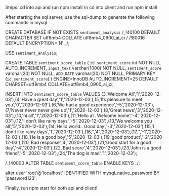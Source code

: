Steps:
cd into api and run npm install \n
cd into client and run npm install

After starting the sql server, use the sql-dump to generate the following commands in mysql

CREATE DATABASE IF NOT EXISTS `sentiment_analysis` /_!40100 DEFAULT CHARACTER SET utf8mb4 COLLATE utf8mb4_0900_ai_ci _/ /_!80016 DEFAULT ENCRYPTION='N' _/;

USE `sentiment_analysis`;

CREATE TABLE `sentiment_score_table` (
`id_sentiment_score` int NOT NULL AUTO_INCREMENT,
`input_text` varchar(1000) NOT NULL,
`sentiment_score` varchar(20) NOT NULL,
`ADD_DATE` varchar(20) NOT NULL,
PRIMARY KEY (`id_sentiment_score`)
) ENGINE=InnoDB AUTO_INCREMENT=25 DEFAULT CHARSET=utf8mb4 COLLATE=utf8mb4_0900_ai_ci;

INSERT INTO `sentiment_score_table` VALUES (3,'Welcome All','1','2020-12-03'),(4,'Have a great day','1','2020-12-03'),(5,'Its pleasure to meet you','0','2020-12-03'),(6,'We had a good experience','-5','2020-12-03'),(7,'Never never never give up','1','2020-12-03'),(8,'Great news','3','2020-12-03'),(10,'hi all','1','2020-12-03'),(11,'Hello all. Welcome home','-4','2020-12-03'),(12,'I don't like rainy days','-5','2020-12-03'),(13,'We welcome you all','5','2020-12-03'),(14,'Hello world.. Good day','-3','2020-12-03'),(15,'I don't like rainy days','1','2020-12-03'),(16,'','4','2020-12-03'),(17,'','-1','2020-12-03'),(18,'He is a good boy','5','2020-12-03'),(19,'good product','-2','2020-12-03'),(20,'Bad response','4','2020-12-03'),(21,'Good start for a good day','-4','2020-12-03'),(22,'Bad score','4','2020-12-03'),(23,'John is a good friend','-5','2020-12-03'),(24,'The dog is mad','1','2020-12-03');

/_!40000 ALTER TABLE `sentiment_score_table` ENABLE KEYS _/;

alter user 'root'@'localhost' IDENTIFIED WITH mysql_native_password BY 'password123';

Finally, run npm start for both api and client!
